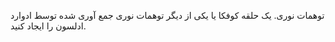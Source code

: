 توهمات نوری. یک حلقه کوفکا یا یکی از دیگر توهمات نوری جمع آوری شده توسط ادوارد ادلسون را ایجاد کنید.